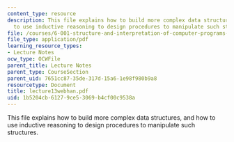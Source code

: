 ```yaml
---
content_type: resource
description: This file explains how to build more complex data structures, and how
  to use inductive reasoning to design procedures to manipulate such structures.
file: /courses/6-001-structure-and-interpretation-of-computer-programs-spring-2005/1b5204cb61279ce53069b4cf00c9538a_lecture13webhan.pdf
file_type: application/pdf
learning_resource_types:
- Lecture Notes
ocw_type: OCWFile
parent_title: Lecture Notes
parent_type: CourseSection
parent_uid: 7651cc87-35de-317d-15a6-1e98f980b9a8
resourcetype: Document
title: lecture13webhan.pdf
uid: 1b5204cb-6127-9ce5-3069-b4cf00c9538a
---
```

This file explains how to build more complex data structures, and how to use inductive reasoning to design procedures to manipulate such structures.

